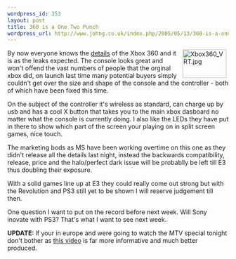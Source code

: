 ```yaml
--- 
wordpress_id: 353
layout: post
title: 360 is a One Two Punch
wordpress_url: http://www.johng.co.uk/index.php/2005/05/13/360-is-a-one-two-punch/
---
```

<p><img width="100" vspace="0" hspace="5" height="65" border="0" align="right" title="Xbox360_VRT.jpg" alt="Xbox360_VRT.jpg" src="http://www.johng.co.uk/wp-content/images/Xbox360_VRT.jpg" />By now everyone knows the <a href="http://news.bbc.co.uk/1/hi/technology/4541961.stm" target="_self">details</a> of the Xbox 360 and it is as the leaks expected. The console looks great and won't offend the vast numbers of people that the orginal xbox did, on launch last time many potential buyers simply couldn't get over the size and shape of the console and the controller - both of which have been fixed this time.</p><p>On the subject of the controller it's wireless as standard, can charge up by usb and has a cool X button that takes you to the main xbox dasboard no matter what the console is currently doing. I also like the LEDs they have put in there to show which part of the screen your playing on in split screen games, nice touch.</p><p>The marketing bods as MS have been working overtime on this one as they didn't release all the details last night, instead the backwards compatibility, release, price and the halo/perfect dark issue will be probablly be left till E3 thus doubling their exposure.</p><p>With a solid games line up at E3 they could really come out strong but with the Revolution and PS3 still yet to be shown I will reserve judgement till then.</p><p>One question I want to put on the record before next week. Will Sony inovate with PS3? That's what I want to see next week.</p><p><strong>UPDATE: </strong>If your in europe and were going to watch the MTV special tonight don't bother as <a href="http://msxb.wmod.llnwd.net/a274/o2/ourcolony/TheColony_v1_750k.wmv" target="_self">this video</a> is far more informative and much better produced.<br /> </p>
